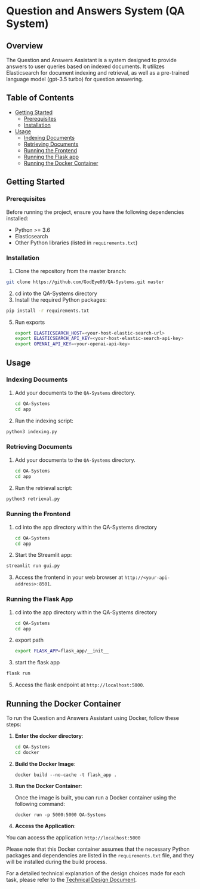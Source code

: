 # Question and Answers System (QA System)

## Overview

The Question and Answers Assistant is a system designed to provide answers to user queries based on indexed documents. It utilizes Elasticsearch for document indexing and retrieval, as well as a pre-trained language model (gpt-3.5 turbo) for question answering.

## Table of Contents

- [Getting Started](#getting-started)
  - [Prerequisites](#prerequisites)
  - [Installation](#installation)
- [Usage](#usage)
  - [Indexing Documents](#indexing-documents)
  - [Retrieving Documents](#retrieving-documents)
  - [Running the Frontend](#running-the-frontend)
  - [Running the Flask app](#running-the-flask-app)
  - [Running the Docker Container](#running-the-docker-container)

## Getting Started

### Prerequisites

Before running the project, ensure you have the following dependencies installed:

- Python >= 3.6
- Elasticsearch
- Other Python libraries (listed in `requirements.txt`)

### Installation

1. Clone the repository from the master branch:

```bash
git clone https://github.com/GodEye00/QA-Systems.git master
```

2. cd into the QA-Systems directory
3. Install the required Python packages:

```bash
pip install -r requirements.txt
```

5. Run exports
   ```bash
   export ELASTICSEARCH_HOST=<your-host-elastic-search-url>
   export ELASTICSEARCH_API_KEY=<your-host-elastic-search-api-key>
   export OPENAI_API_KEY=<your-openai-api-key>
   ```

## Usage

### Indexing Documents

1. Add your documents to the `QA-Systems` directory.

   ```bash
   cd QA-Systems
   cd app
   ```
   
2. Run the indexing script:


```bash
python3 indexing.py
```


### Retrieving Documents

1. Add your documents to the `QA-Systems` directory.
   
   ```bash
   cd QA-Systems
   cd app
   ```


2. Run the retrieval script:


```bash
python3 retrieval.py
```


### Running the Frontend
1. cd into the app directory within the QA-Systems directory
   
   ```bash
   cd QA-Systems
   cd app
   ```


2. Start the Streamlit app:


```bash
streamlit run gui.py
```


3. Access the frontend in your web browser at `http://<your-api-address>:8501`.


### Running the Flask App
1. cd into the app directory within the QA-Systems directory
   
   ```bash
   cd QA-Systems
   cd app
   ```

3. export path
   ```bash
   export FLASK_APP=flask_app/__init__
   ```

4. start the flask app
   
```bash
flask run
   ```


5. Access the flask endpoint at `http://localhost:5000`.


## Running the Docker Container

To run the Question and Answers Assistant using Docker, follow these steps:

1. **Enter the docker directory**:
   
   ```bash
   cd QA-Systems
   cd docker
   ```


2. **Build the Docker Image**:


   ```
   docker build --no-cache -t flask_app .
   ```


3. **Run the Docker Container**:

   Once the image is built, you can run a Docker container using the following command:

   ```
   docker run -p 5000:5000 QA-Systems
   ```

4. **Access the Application**:

  You can access the application `http://localhost:5000`

Please note that this Docker container assumes that the necessary Python packages and dependencies are listed in the `requirements.txt` file, and they will be installed during the build process.

For a detailed technical explanation of the design choices made for each task, please refer to the [Technical Design Document](https://github.com/GodEye00/QA-Systems/blob/master/docs/technical.pdf).
